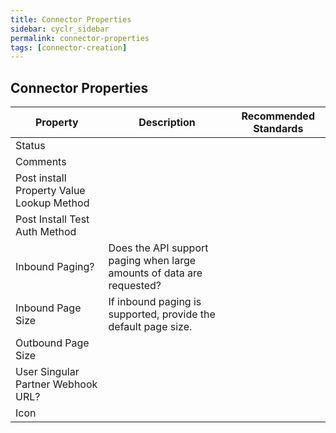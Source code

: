 ```yaml
---
title: Connector Properties
sidebar: cyclr_sidebar
permalink: connector-properties
tags: [connector-creation]
---
```


## Connector Properties

| Property | Description | Recommended Standards |
| --- | --- | --- |
| Status | | |
| Comments | | |
| Post install Property Value Lookup Method | | |
| Post Install Test Auth Method | | |
| Inbound Paging? | Does the API support paging when large amounts of data are requested? | |
| Inbound Page Size | If inbound paging is supported, provide the default page size. | |
| Outbound Page Size | | |
| User Singular Partner Webhook URL? | | |
| Icon | | |
